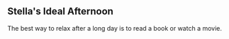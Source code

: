 ## Stella's Ideal Afternoon
The best way to relax after a long day is to read a book or watch a movie. 